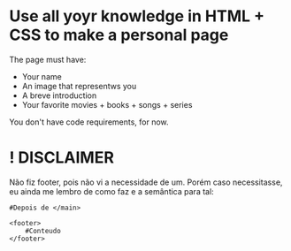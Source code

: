 # Use all yoyr knowledge in HTML + CSS to make a personal page 

The page must have: 

- Your name
- An image that representws you
- A breve introduction
- Your favorite movies + books + songs + series

You don't have code requirements, for now.



# ! DISCLAIMER
Não fiz footer, pois não vi a necessidade de um. Porém caso necessitasse, eu ainda me lembro de como faz e a semântica para tal:

```
#Depois de </main>

<footer>
    #Conteudo
</footer>
```